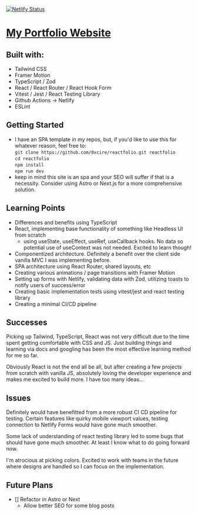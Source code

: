 [![Netlify Status](https://api.netlify.com/api/v1/badges/f7e71410-11cc-42d2-92a7-0a796c109e02/deploy-status)](https://app.netlify.com/sites/ecfolio/deploys)

# [My Portfolio Website](https://ecfolio.netlify.app/)

## Built with:

- Tailwind CSS
- Framer Motion
- TypeScript / Zod
- React / React Router / React Hook Form
- Vitest / Jest / React Testing Library
- Github Actions -> Netlify
- ESLint

## Getting Started

- I have an SPA template in my repos, but, if you'd like to use this for whatever reason, feel free to: \
   `git clone https://github.com/0xcire/reactfolio.git reactfolio` \
   `cd reactfolio` \
   `npm install` \
   `npm run dev`
- keep in mind this site is an spa and your SEO will suffer if that is a necessity. Consider using Astro or Next.js for a more comprehensive solution.

## Learning Points

- Differences and benefits using TypeScript
- React, implementing base functionality of something like Headless UI from scratch
   - using useState, useEffect, useRef, useCallback hooks. No data so potential use of useContext was not needed. Excited to learn though!
- Componentized architecture. Definitely a benefit over the client side vanilla MVC I was implementing before.
- SPA architecture using React Router, shared layouts, etc
- Creating various animations / page transitions with Framer Motion
- Setting up forms with Netlify, validating data with Zod, utilizing toasts to notify users of success/error
- Creating basic implementation tests using vitest/jest and react testing library
- Creating a minimal CI/CD pipeline

## Successes

Picking up Tailwind, TypeScript, React was not very difficult due to the time spent getting comfortable with CSS and JS. Just building things and learning via docs and googling has been the most effective learning method for me so far.

Obviously React is not the end all be all, but after creating a few projects from scratch with vanilla JS, absolutely loving the developer experience and makes me excited to build more. I have too many ideas...

## Issues

Definitely would have benefitted from a more robust CI CD pipeline for testing. Certain features like quirky mobile viewport values, testing connection to Netlify Forms would have gone much smoother.

Some lack of understanding of react testing library led to some bugs that should have gone much smoother. At least I know what to do going forward now.

I'm atrocious at picking colors. Excited to work with teams in the future where designs are handled so I can focus on the implementation.

## Future Plans

- [] Refactor in Astro or Next
  - Allow better SEO for some blog posts
